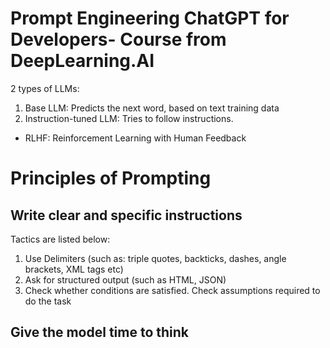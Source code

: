 # Prompt Engineering ChatGPT for Developers- Course from DeepLearning.AI
2 types of LLMs:
1. Base LLM: Predicts the next word, based on text training data
2. Instruction-tuned LLM: Tries to follow instructions.
  - RLHF: Reinforcement Learning with Human Feedback

# Principles of Prompting

## Write clear and specific instructions
Tactics are listed below:
1. Use Delimiters (such as: triple quotes, backticks, dashes, angle brackets, XML tags etc)
2. Ask for structured output (such as HTML, JSON)
3. Check whether conditions are satisfied. Check assumptions required to do the task
## Give the model time to think


